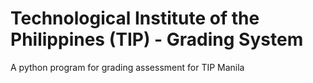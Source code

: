 # Technological Institute of the Philippines (TIP) - Grading System
 
 A python program for grading assessment for TIP Manila
